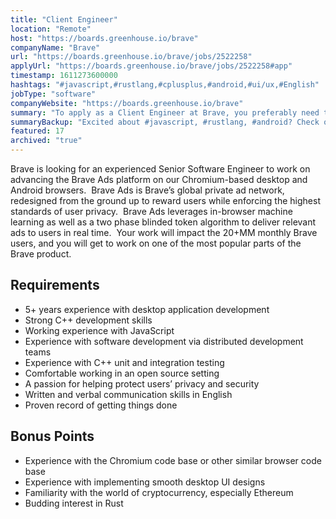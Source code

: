 ```yaml
---
title: "Client Engineer"
location: "Remote"
host: "https://boards.greenhouse.io/brave"
companyName: "Brave"
url: "https://boards.greenhouse.io/brave/jobs/2522258"
applyUrl: "https://boards.greenhouse.io/brave/jobs/2522258#app"
timestamp: 1611273600000
hashtags: "#javascript,#rustlang,#cplusplus,#android,#ui/ux,#English"
jobType: "software"
companyWebsite: "https://boards.greenhouse.io/brave"
summary: "To apply as a Client Engineer at Brave, you preferably need to have 5+ years experience with desktop application development."
summaryBackup: "Excited about #javascript, #rustlang, #android? Check out this job post!"
featured: 17
archived: "true"
---
```


Brave is looking for an experienced Senior Software Engineer to work on advancing the Brave Ads platform on our Chromium­-based desktop and Android browsers.  Brave Ads is Brave’s global private ad network, redesigned from the ground up to reward users while enforcing the highest standards of user privacy.  Brave Ads leverages in-browser machine learning as well as a two phase blinded token algorithm to deliver relevant ads to users in real time.  Your work will impact the 20+MM monthly Brave users, and you will get to work on one of the most popular parts of the Brave product.

## Requirements

*   5+ years experience with desktop application development
*   Strong C++ development skills
*   Working experience with JavaScript
*   Experience with software development via distributed development teams
*   Experience with C++ unit and integration testing
*   Comfortable working in an open source setting
*   A passion for helping protect users’ privacy and security
*   Written and verbal communication skills in English
*   Proven record of getting things done

##  Bonus Points

*   Experience with the Chromium code base or other similar browser code base
*   Experience with implementing smooth desktop UI designs
*   Familiarity with the world of cryptocurrency, especially Ethereum
*   Budding interest in Rust
